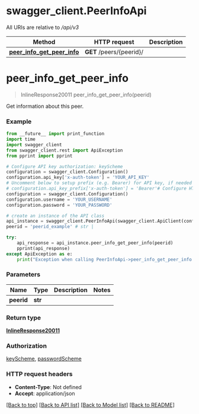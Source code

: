 # swagger_client.PeerInfoApi

All URIs are relative to */api/v3*

Method | HTTP request | Description
------------- | ------------- | -------------
[**peer_info_get_peer_info**](PeerInfoApi.md#peer_info_get_peer_info) | **GET** /peers/{peerid}/ | 

# **peer_info_get_peer_info**
> InlineResponse20011 peer_info_get_peer_info(peerid)



Get information about this peer.

### Example
```python
from __future__ import print_function
import time
import swagger_client
from swagger_client.rest import ApiException
from pprint import pprint

# Configure API key authorization: keyScheme
configuration = swagger_client.Configuration()
configuration.api_key['x-auth-token'] = 'YOUR_API_KEY'
# Uncomment below to setup prefix (e.g. Bearer) for API key, if needed
# configuration.api_key_prefix['x-auth-token'] = 'Bearer'# Configure HTTP basic authorization: passwordScheme
configuration = swagger_client.Configuration()
configuration.username = 'YOUR_USERNAME'
configuration.password = 'YOUR_PASSWORD'

# create an instance of the API class
api_instance = swagger_client.PeerInfoApi(swagger_client.ApiClient(configuration))
peerid = 'peerid_example' # str | 

try:
    api_response = api_instance.peer_info_get_peer_info(peerid)
    pprint(api_response)
except ApiException as e:
    print("Exception when calling PeerInfoApi->peer_info_get_peer_info: %s\n" % e)
```

### Parameters

Name | Type | Description  | Notes
------------- | ------------- | ------------- | -------------
 **peerid** | **str**|  | 

### Return type

[**InlineResponse20011**](InlineResponse20011.md)

### Authorization

[keyScheme](../README.md#keyScheme), [passwordScheme](../README.md#passwordScheme)

### HTTP request headers

 - **Content-Type**: Not defined
 - **Accept**: application/json

[[Back to top]](#) [[Back to API list]](../README.md#documentation-for-api-endpoints) [[Back to Model list]](../README.md#documentation-for-models) [[Back to README]](../README.md)

